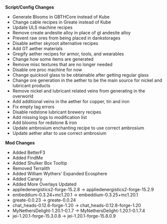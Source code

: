 **Script/Config Changes**
- Generate Blooms in GBTHCore instead of Kube
- Change cable recipes in Greate instead of Kube
- Update ULS machine recipes
- Remove create andesite alloy in place of gt andesite alloy
- Prevent raw ores from being placed in dankstorages
- Disable aether skyroot alternative recipes
- Add GT aether materials
- Gregify aether recipes for armor, tools, and wearables
- Change how some items are generated
- Remove misc textures that are no longer needed
- Disable ore proc machine for now
- Change quicksoil glass to be obtainable after getting regular glass
- Change ore generation in the aether to be the main source for nickel and lubricant products
- Remove nickel and lubricant related veins from generating in the overworld
- Add additional veins in the aether for copper, tin and iron
- Fix empty tag errors
- Disable redstone lubricant brewery recipes
- Add missing logs to modification list
- Add blooms for redstone & iron
- Update ambrosium enchanting recipe to use correct ambrosium
- Update aether altar to use correct ambrosium

**Mod Changes**
- Added BetterF3
- Added FindMe
- Added Shulker Box Tooltip
- Removed Terralith
- Added William Wythers' Expanded Ecosphere
- Added Canary
- Added More Overlays Updated
- appliedenergistics2-forge-15.2.8 -> appliedenergistics2-forge-15.2.9
- embeddium-0.3.24+mc1.20.1 -> embeddium-0.3.25+mc1.20.1 
- greate-0.0.23 -> greate-0.0.24
- chat_heads-0.12.6-forge-1.20 -> chat_heads-0.12.8-forge-1.20
- MyNethersDelight-1.20.1-0.1.7 -> MyNethersDelight-1.20.1-0.1.7.4
- jei-1.20.1-forge-15.3.0.8 -> jei-1.20.1-forge-15.8.0.9
